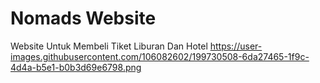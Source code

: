 # Nomads Website
 Website Untuk Membeli Tiket Liburan Dan Hotel
https://user-images.githubusercontent.com/106082602/199730508-6da27465-1f9c-4d4a-b5e1-b0b3d69e6798.png
